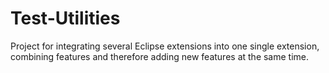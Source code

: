 # Test-Utilities

Project for integrating several Eclipse extensions into one single extension, combining features and therefore adding new features at the same time.
